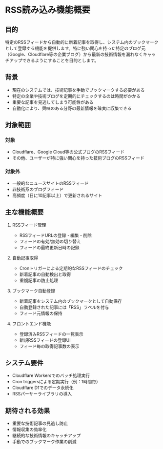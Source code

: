 # RSS読み込み機能概要

## 目的
特定のRSSフィードから自動的に新着記事を取得し、システム内のブックマークとして登録する機能を提供します。特に強い関心を持った特定のブログ元（Google、Cloudflare等の企業ブログ）から最新の技術情報を漏れなくキャッチアップできるようにすることを目的とします。

## 背景
- 現在のシステムでは、技術記事を手動でブックマークする必要がある
- 特定の企業や技術ブログを定期的にチェックするのは時間がかかる
- 重要な記事を見逃してしまう可能性がある
- 自動化により、興味のある分野の最新情報を確実に収集できる

## 対象範囲
### 対象
- Cloudflare、Google Cloud等の公式ブログのRSSフィード
- その他、ユーザーが特に強い関心を持った技術ブログのRSSフィード

### 対象外
- 一般的なニュースサイトのRSSフィード
- 非技術系のブログフィード
- 高頻度（日に10記事以上）で更新されるサイト

## 主な機能概要
1. RSSフィード管理
   - RSSフィードURLの登録・編集・削除
   - フィードの有効/無効の切り替え
   - フィードの最終更新日時の記録

2. 自動記事取得
   - Cronトリガーによる定期的なRSSフィードのチェック
   - 新着記事の自動検出と取得
   - 重複記事の防止処理

3. ブックマーク自動登録
   - 新着記事をシステム内のブックマークとして自動保存
   - 自動登録された記事には「RSS」ラベルを付与
   - フィード元情報の保持

4. フロントエンド機能
   - 登録済みRSSフィードの一覧表示
   - 新規RSSフィードの登録UI
   - フィード毎の取得記事数の表示

## システム要件
- Cloudflare Workersでのバッチ処理実行
- Cron triggersによる定期実行（例：1時間毎）
- Cloudflare D1でのデータ永続化
- RSSパーサーライブラリの導入

## 期待される効果
- 重要な技術記事の見逃し防止
- 情報収集の効率化
- 継続的な技術情報のキャッチアップ
- 手動でのブックマーク作業の削減